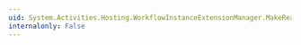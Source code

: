```yaml
---
uid: System.Activities.Hosting.WorkflowInstanceExtensionManager.MakeReadOnly
internalonly: False
---
```

